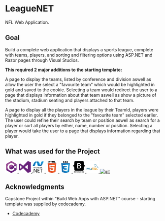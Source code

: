 # LeagueNET

NFL Web Application.

## Goal

<p>
Build a complete web application that displays a sports league, complete with teams, players, and sorting and filtering options using ASP.NET and Razor pages through Visual Studios.
</p>

<p>
<strong>This required 2 major additions to the starting template:</strong>
</p>
<p>A page to display the teams, listed by conference and division aswell as allow the user the select a "favourite team" which would be highlighted in gold and saved to the cookie. Selecting a team would redirect the user to a page that displays information about that team aswell as show a picture of the stadium, stadium seating and players attached to that team.
</p>
<p>
A page to display all the players in the league by their TeamId, players were highlighted in gold if they belonged to the "favourite team" selected earlier. The user could refine their search by team or position aswell as search for a player or sort all players by either, name, number or position. Selecting a player would take the user to a page that displays information regarding that player.
</p>

## What was used for the Project

<p align="left">
    <a href="https://www.w3schools.com/cs/" target="_blank" rel="noreferrer"> <img src="https://raw.githubusercontent.com/devicons/devicon/master/icons/csharp/csharp-original.svg" alt="csharp" width="40" height="40"/> </a>
    <a href="https://www.w3schools.com/cs/" target="_blank" rel="noreferrer"> <img src="https://raw.githubusercontent.com/devicons/devicon/master/icons/visualstudio/visualstudio-plain.svg" alt="csharp" width="40" height="40"/> </a>
    <a href="https://dotnet.microsoft.com/" target="_blank" rel="noreferrer"> <img src="https://raw.githubusercontent.com/devicons/devicon/master/icons/dot-net/dot-net-original-wordmark.svg" alt="dotnet" width="40" height="40"/> </a>
  <a href="https://www.w3.org/html/" target="_blank" rel="noreferrer"> <img src="https://raw.githubusercontent.com/devicons/devicon/master/icons/html5/html5-original-wordmark.svg" alt="html5" width="40" height="40"/> </a>
    <a href="https://www.w3schools.com/css/" target="_blank" rel="noreferrer"> <img src="https://raw.githubusercontent.com/devicons/devicon/master/icons/css3/css3-original-wordmark.svg" alt="css3" width="40" height="40"/> </a>
    <a href="https://getbootstrap.com" target="_blank" rel="noreferrer"> <img src="https://raw.githubusercontent.com/devicons/devicon/master/icons/bootstrap/bootstrap-plain-wordmark.svg" alt="bootstrap" width="40" height="40"/> </a>
  <a href="https://www.mysql.com/" target="_blank" rel="noreferrer"> <img src="https://raw.githubusercontent.com/devicons/devicon/master/icons/mysql/mysql-original-wordmark.svg" alt="mysql" width="40" height="40"/> </a>
  <a href="https://git-scm.com/" target="_blank" rel="noreferrer"> <img src="https://www.vectorlogo.zone/logos/git-scm/git-scm-icon.svg" alt="git" width="40" height="40"/> </a>
</p>

## Acknowledgments

Capstone Project within "Build Web Apps with ASP.NET" course - starting template was supplied by codecademy.
* [Codecademy](https://www.codecademy.com/learn)
